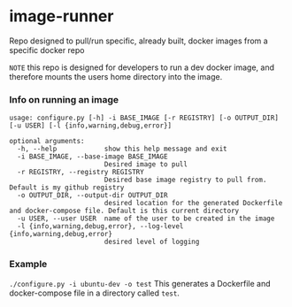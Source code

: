 # image-runner
Repo designed to pull/run specific, already built, docker images from a specific docker repo

`NOTE` this repo is designed for developers to run a dev docker image, and therefore mounts the users home directory into the image.

### Info on running an image

```
usage: configure.py [-h] -i BASE_IMAGE [-r REGISTRY] [-o OUTPUT_DIR] [-u USER] [-l {info,warning,debug,error}]

optional arguments:
  -h, --help            show this help message and exit
  -i BASE_IMAGE, --base-image BASE_IMAGE
                        Desired image to pull
  -r REGISTRY, --registry REGISTRY
                        Desired base image registry to pull from. Default is my github registry
  -o OUTPUT_DIR, --output-dir OUTPUT_DIR
                        desired location for the generated Dockerfile and docker-compose file. Default is this current directory
  -u USER, --user USER  name of the user to be created in the image
  -l {info,warning,debug,error}, --log-level {info,warning,debug,error}
                        desired level of logging
```

### Example
`./configure.py -i ubuntu-dev -o test`
This generates a Dockerfile and docker-compose file in a directory called `test`.
